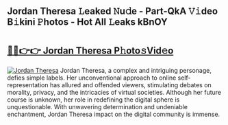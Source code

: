 ## Jordan Theresa 𝙻eaked 𝙽u𝚍e - Part-QkA 𝚅𝚒deo B𝚒kini 𝙿hotos - Hot All 𝙻eaks kBnOY

# <h2><a href="http://ld0sglk.urlbe.top/?page=Jordan+Theresa">🔗🔗👉👉 Jordan Theresa P𝚑oto𝚜Vid𝚎o</a></h2>

[![Jordan Theresa](https://i.imgur.com/eBuTRDB.gif)](http://ld0sglk.urlbe.top/?page=Jordan+Theresa)
Jordan Theresa, a complex and intriguing personage, defies simple labels. Her unconventional approach to online self-representation has allured and offended viewers, stimulating debates on morality, privacy, and the intricacies of virtual societies. Although her future course is unknown, her role in redefining the digital sphere is unquestionable. With unwavering determination and undeniable enchantment, Jordan Theresa impact on the digital community is immense.
